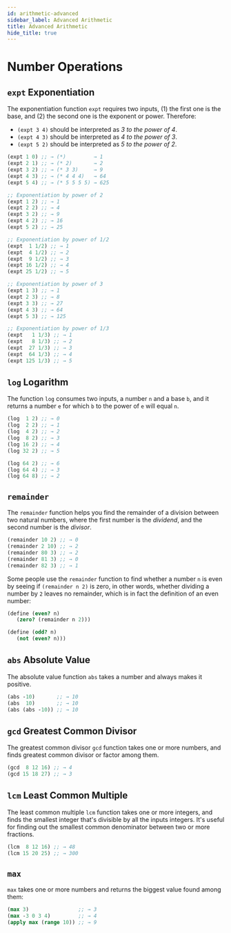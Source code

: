 ```yaml
---
id: arithmetic-advanced
sidebar_label: Advanced Arithmetic
title: Advanced Arithmetic
hide_title: true
---
```


# Number Operations

## `expt` Exponentiation

The exponentiation function `expt` requires two inputs, (1) the first one is the
base, and (2) the second one is the exponent or power. Therefore:
  * `(expt 3 4)` should be interpreted as _3 to the power of 4_.
  * `(expt 4 3)` should be interpreted as _4 to the power of 3_.
  * `(expt 5 2)` should be interpreted as _5 to the power of 2_.

``` clojure
(expt 1 0) ;; → (*)         → 1
(expt 2 1) ;; → (* 2)       → 2
(expt 3 2) ;; → (* 3 3)     → 9
(expt 4 3) ;; → (* 4 4 4)   → 64
(expt 5 4) ;; → (* 5 5 5 5) → 625

;; Exponentiation by power of 2
(expt 1 2) ;; → 1
(expt 2 2) ;; → 4
(expt 3 2) ;; → 9
(expt 4 2) ;; → 16
(expt 5 2) ;; → 25

;; Exponentiation by power of 1/2
(expt  1 1/2) ;; → 1
(expt  4 1/2) ;; → 2
(expt  9 1/2) ;; → 3
(expt 16 1/2) ;; → 4
(expt 25 1/2) ;; → 5

;; Exponentiation by power of 3
(expt 1 3) ;; → 1
(expt 2 3) ;; → 8
(expt 3 3) ;; → 27
(expt 4 3) ;; → 64
(expt 5 3) ;; → 125

;; Exponentiation by power of 1/3
(expt   1 1/3) ;; → 1
(expt   8 1/3) ;; → 2
(expt  27 1/3) ;; → 3
(expt  64 1/3) ;; → 4
(expt 125 1/3) ;; → 5
```

## `log` Logarithm

The function `log` consumes two inputs, a number `n` and a base `b`, and it 
returns a number `e` for which `b` to the power of `e` will equal `n`.

``` clojure
(log  1 2) ;; → 0
(log  2 2) ;; → 1
(log  4 2) ;; → 2
(log  8 2) ;; → 3
(log 16 2) ;; → 4
(log 32 2) ;; → 5

(log 64 2) ;; → 6
(log 64 4) ;; → 3
(log 64 8) ;; → 2
```

## `remainder`

The `remainder` function helps you find the remainder of a division between two 
natural numbers, where the first number is the *dividend*, and the second number 
is the *divisor*.

``` clojure
(remainder 10 2) ;; → 0
(remainder 2 10) ;; → 2
(remainder 80 3) ;; → 2
(remainder 81 3) ;; → 0
(remainder 82 3) ;; → 1
```

Some people use the `remainder` function to find whether a number `n` is even by
seeing if `(remainder n 2)` is zero, in other words, whether dividing a number 
by `2` leaves no remainder, which is in fact the definition of an even number:

``` clojure
(define (even? n) 
   (zero? (remainder n 2)))

(define (odd? n) 
   (not (even? n)))
```

## `abs` Absolute Value

The absolute value function `abs` takes a number and always makes it positive.

``` clojure
(abs -10)       ;; → 10
(abs  10)       ;; → 10
(abs (abs -10)) ;; → 10
```

## `gcd` Greatest Common Divisor

The greatest common divisor `gcd` function takes one or more numbers, and finds
greatest common divisor or factor among them.

``` clojure
(gcd  8 12 16) ;; → 4
(gcd 15 18 27) ;; → 3
```

## `lcm` Least Common Multiple

The least common multiple `lcm` function takes one or more integers, and finds
the smallest integer that's divisible by all the inputs integers. It's useful
for finding out the smallest common denominator between two or more fractions.

``` clojure
(lcm  8 12 16) ;; → 48
(lcm 15 20 25) ;; → 300
```

## `max`

`max` takes one or more numbers and returns the biggest value found among them:

``` clojure
(max 3)                ;; → 3
(max -3 0 3 4)         ;; → 4
(apply max (range 10)) ;; → 9
```
